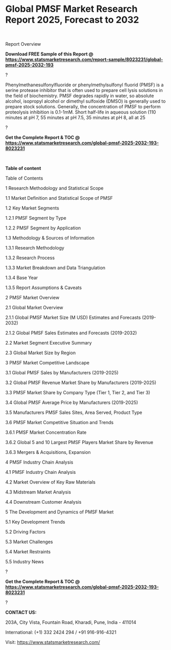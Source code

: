 <h1>Global PMSF Market Research Report 2025, Forecast to 2032</h1><br/><p>Report Overview</p>
 
 
 
 <div><b>Download FREE Sample of this Report @ <a href="https://www.statsmarketresearch.com/download-free-sample/8023231/global-pmsf-2025-2032-193">https://www.statsmarketresearch.com/report-sample/8023231/global-pmsf-2025-2032-193</a></b></div>
 
 
 
 <p>? </p>
 
 
 
 <p>Phenylmethanesulfonylfluoride or phenylmethylsulfonyl fluorid (PMSF) is a serine protease inhibitor that is often used to prepare cell lysis solutions in the field of biochemistry. PMSF degrades rapidly in water, so absolute alcohol, isopropyl alcohol or dimethyl sulfoxide (DMSO) is generally used to prepare stock solutions. Generally, the concentration of PMSF to perform proteolysis inhibition is 0.1-1mM. Short half-life in aqueous solution (110 minutes at pH 7, 55 minutes at pH 7.5, 35 minutes at pH 8, all at 25</p>
 
 
 
 <p>? </p>
 
 
 
 <div><b>Get the Complete Report & TOC @ <a href="https://www.statsmarketresearch.com/global-pmsf-2025-2032-193-8023231">https://www.statsmarketresearch.com/global-pmsf-2025-2032-193-8023231</a></b></div>
 
 
 
 <p><br />
 
 <b>Table of content</b></p>
 
 
 
 <p>Table of Contents<br />
 
 1 Research Methodology and Statistical Scope<br />
 
 1.1 Market Definition and Statistical Scope of PMSF<br />
 
 1.2 Key Market Segments<br />
 
 1.2.1 PMSF Segment by Type<br />
 
 1.2.2 PMSF Segment by Application<br />
 
 1.3 Methodology & Sources of Information<br />
 
 1.3.1 Research Methodology<br />
 
 1.3.2 Research Process<br />
 
 1.3.3 Market Breakdown and Data Triangulation<br />
 
 1.3.4 Base Year<br />
 
 1.3.5 Report Assumptions & Caveats<br />
 
 2 PMSF Market Overview<br />
 
 2.1 Global Market Overview<br />
 
 2.1.1 Global PMSF Market Size (M USD) Estimates and Forecasts (2019-2032)<br />
 
 2.1.2 Global PMSF Sales Estimates and Forecasts (2019-2032)<br />
 
 2.2 Market Segment Executive Summary<br />
 
 2.3 Global Market Size by Region<br />
 
 3 PMSF Market Competitive Landscape<br />
 
 3.1 Global PMSF Sales by Manufacturers (2019-2025)<br />
 
 3.2 Global PMSF Revenue Market Share by Manufacturers (2019-2025)<br />
 
 3.3 PMSF Market Share by Company Type (Tier 1, Tier 2, and Tier 3)<br />
 
 3.4 Global PMSF Average Price by Manufacturers (2019-2025)<br />
 
 3.5 Manufacturers PMSF Sales Sites, Area Served, Product Type<br />
 
 3.6 PMSF Market Competitive Situation and Trends<br />
 
 3.6.1 PMSF Market Concentration Rate<br />
 
 3.6.2 Global 5 and 10 Largest PMSF Players Market Share by Revenue<br />
 
 3.6.3 Mergers & Acquisitions, Expansion<br />
 
 4 PMSF Industry Chain Analysis<br />
 
 4.1 PMSF Industry Chain Analysis<br />
 
 4.2 Market Overview of Key Raw Materials<br />
 
 4.3 Midstream Market Analysis<br />
 
 4.4 Downstream Customer Analysis<br />
 
 5 The Development and Dynamics of PMSF Market<br />
 
 5.1 Key Development Trends<br />
 
 5.2 Driving Factors<br />
 
 5.3 Market Challenges<br />
 
 5.4 Market Restraints<br />
 
 5.5 Industry News<br />
 
 ? </p>
 
 
 
 <div><b>Get the Complete Report & TOC @ <a href="https://www.statsmarketresearch.com/global-pmsf-2025-2032-193-8023231">https://www.statsmarketresearch.com/global-pmsf-2025-2032-193-8023231</a></b></div>
 
 
 
 <p>? </p>
 
 
 
 <p><b>CONTACT US:</b><br />
 
 203A, City Vista, Fountain Road, Kharadi, Pune, India - 411014<br />
 
 International: (+1) 332 2424 294 / +91 916-916-4321<br />
 
 Visit: <a href="https://www.statsmarketresearch.com/">https://www.statsmarketresearch.com/</a></p>